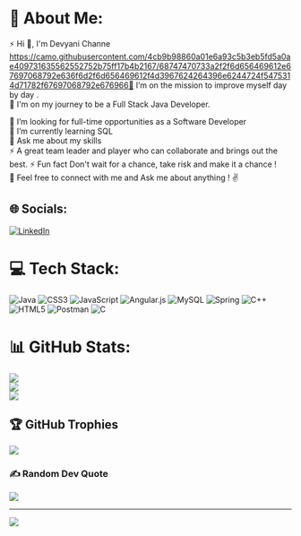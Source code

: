 # 💫 About Me:
 ⚡ Hi 👋, I'm Devyani Channe<br>https://camo.githubusercontent.com/4cb9b98860a01e6a93c5b3eb5fd5a0ae409731635562552752b75ff17b4b2167/68747470733a2f2f6d656469612e67697068792e636f6d2f6d656469612f4d3967624264396e6244724f5475314d71782f67697068792e676966🔭 I’m on the mission to improve myself day by day .<br>🚀 I'm on my journey to be a Full Stack Java Developer.</br>

🤝 I’m looking for full-time opportunities as a Software Developer<br>🌱 I’m currently learning SQL<br>💬 Ask me about my skills<br>⚡ A great team leader and player who can collaborate and brings out the best. ⚡ Fun fact Don't wait for a chance, take risk and make it a chance !<br> 💬 Feel free to connect with me and Ask me about anything ! ✌️


## 🌐 Socials:
[![LinkedIn](https://img.shields.io/badge/LinkedIn-%230077B5.svg?logo=linkedin&logoColor=white)](https://linkedin.com/in/https://www.linkedin.com/in/devyani-channe/) 

# 💻 Tech Stack:
![Java](https://img.shields.io/badge/java-%23ED8B00.svg?style=for-the-badge&logo=openjdk&logoColor=white) ![CSS3](https://img.shields.io/badge/css3-%231572B6.svg?style=for-the-badge&logo=css3&logoColor=white) ![JavaScript](https://img.shields.io/badge/javascript-%23323330.svg?style=for-the-badge&logo=javascript&logoColor=%23F7DF1E) ![Angular.js](https://img.shields.io/badge/angular.js-%23E23237.svg?style=for-the-badge&logo=angularjs&logoColor=white) ![MySQL](https://img.shields.io/badge/mysql-%2300000f.svg?style=for-the-badge&logo=mysql&logoColor=white) ![Spring](https://img.shields.io/badge/spring-%236DB33F.svg?style=for-the-badge&logo=spring&logoColor=white)  ![C++](https://img.shields.io/badge/c++-%2300599C.svg?style=for-the-badge&logo=c%2B%2B&logoColor=white) ![HTML5](https://img.shields.io/badge/html5-%23E34F26.svg?style=for-the-badge&logo=html5&logoColor=white)  ![Postman](https://img.shields.io/badge/Postman-FF6C37?style=for-the-badge&logo=postman&logoColor=white) ![C](https://img.shields.io/badge/c-%2300599C.svg?style=for-the-badge&logo=c&logoColor=white) 
# 📊 GitHub Stats:
![](https://github-readme-stats.vercel.app/api?username=DevyaniChanne&theme=dark&hide_border=false&include_all_commits=true&count_private=true)<br/>
![](https://github-readme-streak-stats.herokuapp.com/?user=DevyaniChanne&theme=dark&hide_border=false)<br/>
![](https://github-readme-stats.vercel.app/api/top-langs/?username=DevyaniChanne&theme=dark&hide_border=false&include_all_commits=true&count_private=true&layout=compact)

## 🏆 GitHub Trophies
![](https://github-profile-trophy.vercel.app/?username=DevyaniChanne&theme=radical&no-frame=false&no-bg=false&margin-w=4)

### ✍️ Random Dev Quote
![](https://quotes-github-readme.vercel.app/api?type=horizontal&theme=radical)


---
[![](https://visitcount.itsvg.in/api?id=DevyaniChanne&icon=0&color=0)](https://visitcount.itsvg.in)

<!-- Proudly created with GPRM ( https://gprm.itsvg.in ) -->
